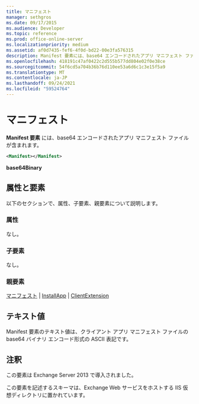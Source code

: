 ```yaml
---
title: マニフェスト
manager: sethgros
ms.date: 09/17/2015
ms.audience: Developer
ms.topic: reference
ms.prod: office-online-server
ms.localizationpriority: medium
ms.assetid: af0d7435-fef6-4f0d-bd22-00e3fa576315
description: Manifest 要素には、base64 エンコードされたアプリ マニフェスト ファイルが含まれます。
ms.openlocfilehash: 418191c47af0422c2d555b577dd804e02f0e38ce
ms.sourcegitcommit: 54f6cd5a704b36b76d110ee53a6d6c1c3e15f5a9
ms.translationtype: MT
ms.contentlocale: ja-JP
ms.lasthandoff: 09/24/2021
ms.locfileid: "59524764"
---
```

# <a name="manifest"></a>マニフェスト

**Manifest 要素** には、base64 エンコードされたアプリ マニフェスト ファイルが含まれます。 
  
```XML
<Manifest></Manifest>
```

 **base64Binary**
## <a name="attributes-and-elements"></a>属性と要素

以下のセクションで、属性、子要素、親要素について説明します。
  
### <a name="attributes"></a>属性

なし。
  
### <a name="child-elements"></a>子要素

なし。
  
### <a name="parent-elements"></a>親要素

[マニフェスト](manifests.md)  | [InstallApp](installapp.md)  | [ClientExtension](clientextension.md)
  
## <a name="text-value"></a>テキスト値

Manifest 要素のテキスト値は、クライアント アプリ マニフェスト ファイルの base64 バイナリ エンコード形式の ASCII 表記です。
  
## <a name="remarks"></a>注釈

この要素は Exchange Server 2013 で導入されました。
  
この要素を記述するスキーマは、Exchange Web サービスをホストする IIS 仮想ディレクトリに置かれています。
  

